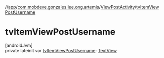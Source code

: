 //[app](../../../index.md)/[com.mobdeve.gonzales.lee.ong.artemis](../index.md)/[ViewPostActivity](index.md)/[tvItemViewPostUsername](tv-item-view-post-username.md)

# tvItemViewPostUsername

[androidJvm]\
private lateinit var [tvItemViewPostUsername](tv-item-view-post-username.md): [TextView](https://developer.android.com/reference/kotlin/android/widget/TextView.html)
